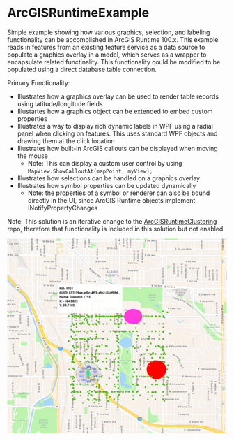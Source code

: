 # ArcGISRuntimeExample

Simple example showing how various graphics, selection, and labeling functionality can be accomplished in ArcGIS Runtime 100.x. This example reads in features from an existing feature service as a data source to populate a graphics overlay in a model, which serves as a wrapper to encapsulate related functinality. This functionality could be modified to be populated using a direct database table connection.

Primary Functionality:
- Illustrates how a graphics overlay can be used to render table records using latitude/longitude fields
- Illustartes how a graphics object can be extended to embed custom properties
- Illustrates a way to display rich dynamic labels in WPF using a radial panel when clicking on features. This uses standard WPF objects and drawing them at the click location
- Illustrates how built-in ArcGIS callouts can be displayed when moving the mouse
  - Note: This can display a custom user control by using `MapView.ShowCalloutAt(mapPoint, myView);`
- Illustrates how selections can be handled on a graphics overlay
- Illustrates how symbol properties can be updated dynamically
  - Note: the properties of a symbol or renderer can also be bound directly in the UI, since ArcGIS Runtime objects implement INotifyPropertyChanges


Note: This solution is an iterative change to the [ArcGISRuntimeClustering](https://github.com/johncdoherty/ArcGISRuntimeClustering) repo, therefore that functionality is included in this solution but not enabled

![screenshot](./screenshot.png)


